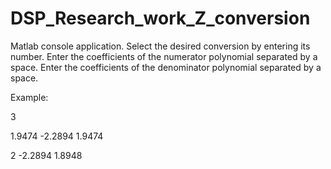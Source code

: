 # DSP_Research_work_Z_conversion
Matlab console application.
Select the desired conversion by entering its number.
Enter the coefficients of the numerator polynomial separated by a space.
Enter the coefficients of the denominator polynomial separated by a space.

Example:

3

1.9474 -2.2894 1.9474

2 -2.2894 1.8948

